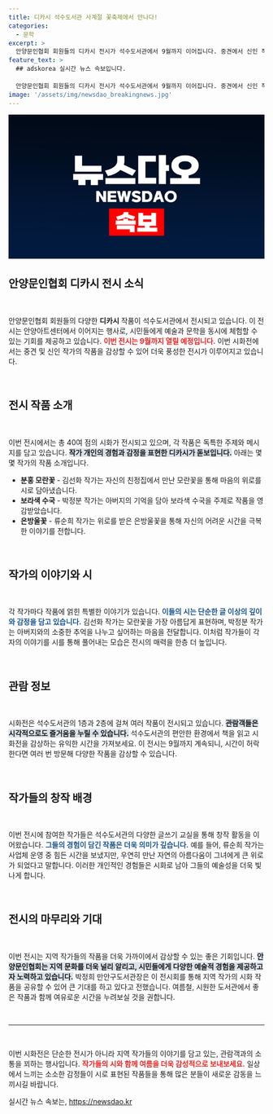 ```yaml
---
title: 디카시 석수도서관 사계절 꽃축제에서 만나다!
categories:
  - 문학
excerpt: >
  안양문인협회 회원들의 디카시 전시가 석수도서관에서 9월까지 이어집니다. 중견에서 신인 작가의 40여 점 작품을 만나볼 수 있는 이 기회를 놓치지 마세요! 감성 가득한 시화로 더위를 잊고, 예술의 향기에 취해보세요.
feature_text: >
  ## adskorea 실시간 뉴스 속보입니다.

  안양문인협회 회원들의 디카시 전시가 석수도서관에서 9월까지 이어집니다. 중견에서 신인 작가의 40여 점 작품을 만나볼 수 있는 이 기회를 놓치지 마세요! 감성 가득한 시화로 더위를 잊고, 예술의 향기에 취해보세요.
image: '/assets/img/newsdao_breakingnews.jpg'
---
```


<p><img src="/assets/img/newsdao_breakingnews.jpg" alt="adskorea 속보" /></p>

<h2 data-ke-size="size26">안양문인협회 디카시 전시 소식</h2>

<p data-ke-size="size16">&nbsp;</p>

<p>안양문인협회 회원들의 다양한 <b>디카시</b> 작품이 석수도서관에서 전시되고 있습니다. 이 전시는 안양아트센터에서 이어지는 행사로, 시민들에게 예술과 문학을 동시에 체험할 수 있는 기회를 제공하고 있습니다. <b><span style="color: #ee2323;">이번 전시는 9월까지 열릴 예정입니다.</span></b> 이번 시화전에서는 중견 및 신인 작가의 작품을 감상할 수 있어 더욱 풍성한 전시가 이루어지고 있습니다.</p>

<p data-ke-size="size16">&nbsp;</p>

<h2 data-ke-size="size26">전시 작품 소개</h2>

<p data-ke-size="size16">&nbsp;</p>

<p>이번 전시에서는 총 40여 점의 시화가 전시되고 있으며, 각 작품은 독특한 주제와 메시지를 담고 있습니다. <b><span style="background-color: #21538527;">작가 개인의 경험과 감정을 표현한 디카시가 돋보입니다.</span></b> 아래는 몇몇 작가의 작품 소개입니다.</p>

<ul>
    <li><b>분홍 모란꽃</b> - 김선화 작가는 자신의 친정집에서 만난 모란꽃을 통해 마음의 위로를 시로 담아냈습니다.</li>
    <li><b>보라색 수국</b> - 박정분 작가는 아버지의 기억을 담아 보라색 수국을 주제로 작품을 영감받았습니다.</li>
    <li><b>은방울꽃</b> - 류순희 작가는 위로를 받은 은방울꽃을 통해 자신의 어려운 시간을 극복한 이야기를 전합니다.</li>
</ul>

<p data-ke-size="size16">&nbsp;</p>

<h2 data-ke-size="size26">작가의 이야기와 시</h2>

<p data-ke-size="size16">&nbsp;</p>

<p>각 작가마다 작품에 얽힌 특별한 이야기가 있습니다. <b><span style="color: #1a5490;">이들의 시는 단순한 글 이상의 깊이와 감정을 담고 있습니다.</span></b> 김선화 작가는 모란꽃을 가장 아름답게 표현하며, 박정분 작가는 아버지와의 소중한 추억을 나누고 싶어하는 마음을 전달합니다. 이처럼 작가들이 각자의 이야기를 시를 통해 풀어내는 모습은 전시의 매력을 한층 더 높입니다.</p>

<p data-ke-size="size16">&nbsp;</p>

<h2 data-ke-size="size26">관람 정보</h2>

<p data-ke-size="size16">&nbsp;</p>

<p>시화전은 석수도서관의 1층과 2층에 걸쳐 여러 작품이 전시되고 있습니다. <b><span style="background-color: #21538527;">관람객들은 시각적으로도 즐거움을 누릴 수 있습니다.</span></b> 석수도서관의 편안한 환경에서 책을 읽고 시화전을 감상하는 유익한 시간을 가져보세요. 이 전시는 9월까지 계속되니, 시간이 허락한다면 여러 번 방문해 다양한 작품을 감상할 수 있습니다.</p>

<p data-ke-size="size16">&nbsp;</p>

<h2 data-ke-size="size26">작가들의 창작 배경</h2>

<p data-ke-size="size16">&nbsp;</p>

<p>이번 전시에 참여한 작가들은 석수도서관의 다양한 글쓰기 교실을 통해 창작 활동을 이어왔습니다. <b><span style="color: #1a5490;">그들의 경험이 담긴 작품은 더욱 의미가 깊습니다.</span></b> 예를 들어, 류순희 작가는 사업체 운영 중 힘든 시간을 보냈지만, 우연히 만난 자연의 아름다움이 그녀에게 큰 위로가 되었다고 말합니다. 이러한 개인적인 경험들은 시화로 남아 그들의 예술성을 더욱 빛나게 합니다.</p>

<p data-ke-size="size16">&nbsp;</p>

<h2 data-ke-size="size26">전시의 마무리와 기대</h2>

<p data-ke-size="size16">&nbsp;</p>

<p>이번 전시는 지역 작가들의 작품을 더욱 가까이에서 감상할 수 있는 좋은 기회입니다. <b><span style="background-color: #21538527;">안양문인협회는 지역 문화를 더욱 널리 알리고, 시민들에게 다양한 예술적 경험을 제공하고자 노력하고 있습니다.</span></b> 박정희 만안구도서관장은 이 전시회를 통해 지역 작가의 시화 작품을 공유할 수 있어 큰 기대를 하고 있다고 전했습니다. 여름철, 시원한 도서관에서 좋은 작품과 함께 여유로운 시간을 누려보실 것을 권합니다.</p>

<p data-ke-size="size16">&nbsp;</p>

<hr>

<p data-ke-size="size16">&nbsp;</p> 

<p>이번 시화전은 단순한 전시가 아니라 지역 작가들의 이야기를 담고 있는, 관람객과의 소통을 꾀하는 행사입니다. <b><span style="color: #ee2323;">작가들의 시와 함께 여름을 더욱 감성적으로 보내보세요.</span></b> 일상에서 느끼는 소소한 감정들이 시로 표현된 작품들을 통해 많은 분들이 새로운 감동을 느끼시길 바랍니다.</p>
실시간 뉴스 속보는, <a href="https://newsdao.kr" rel="dofollow">https://newsdao.kr</a>


